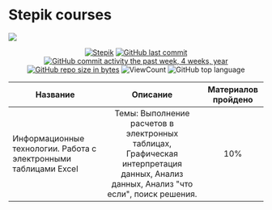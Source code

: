 # Stepik courses

![](https://static.tildacdn.com/tild3761-3062-4635-a636-666363643432/stepik-share-ru.png)

<div id="badges" align="center">

[![Stepik](https://img.shields.io/badge/website-Stepik-black)](https://stepik.org/learn) 
[![GitHub last commit](https://img.shields.io/github/last-commit/SaenkoDenis/Stepik_courses.svg)](https://github.com/SaenkoDenis/Stepik_courses) 
[![GitHub commit activity the past week, 4 weeks, year](https://img.shields.io/github/commit-activity/y/SaenkoDenis/Stepik_courses.svg)](https://github.com/SaenkoDenis/Stepik_courses) 
[![GitHub repo size in bytes](https://img.shields.io/github/repo-size/SaenkoDenis/Stepik_courses.svg)](https://github.com/SaenkoDenis/Stepik_courses)
![ViewCount](https://views.whatilearened.today/views/github/SaenkoDenis/Stepik_courses.svg?cache=remove)
![GitHub top language](https://img.shields.io/github/languages/top/SaenkoDenis/Stepik_courses.svg?style=flat)

</div>

Название   |Описание | Материалов пройдено |
-----------|:-------:|:-------------------: |
Информационные технологии. Работа с электронными таблицами Excel | Темы: Выполнение расчетов в электронных таблицах, Графическая интерпретация данных, Анализ данных, Анализ "что если", поиск решения. | 10% |